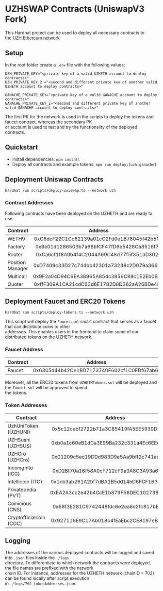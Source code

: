 # UZHSWAP Contracts (UniswapV3 Fork)

This Hardhat project can be used to deploy all necessary contracts to    
the [UZH Ethereum network](http://uzheth.business.uzh.ch)

## Setup

In the root folder create a `.env` file with the following values:

```  
UZH_PRIVATE_KEY="<private key of a valid UZHETH account to deploy contracts>"  
UZH_PRIVATE_KEY_2 ="<second and different private key of another valid UZHETH account to deploy contracts>"  
```  

```  
GANACHE_PRIVATE_KEY="<private key of a valid GANACHE account to deploy contracts>"  
GANACHE_PRIVATE_KEY_2="<second and different private key of another valid GANACHE account to deploy contracts>"  
```  

The first PK for the network is used in the scripts to deploy the tokens and faucet contract, whereas the secondary PK  
or account is used to test and try the functionality of the deployed contracts.

## Quickstart

- Install dependencies: `npm install`
- Deploy all contracts and example tokens: `npm run deploy:[uzh|ganache]`


## Deployment  Uniswap Contracts

``` 
hardhat run scripts/deploy-uniswap.ts --network uzh      
```   

### Contract Addresses

Following contracts have been deployed on the UZHETH and are ready to use.

| Contract        | Address     |      
| ------------- |:-------------:|      
| WETH9         | 0xC6dcF22C1Cc62139a01cC2Fd0e1B78045f42b5C4    |      
| Factory       | 0x9e01d1286503b7a68bfCF47fD6e5428Ca8516f76    |       
| Router        | 0xCa6cf1f8A0b4f4C2044A69C48d77f5f351dD3029    |       
| Position Manager   | 0xD7409c33D27c744bb42301a73238c2D079a36649 |       
| Multicall   | 0x9F2a04D94C6EA38965A854c3859C88c1E2Eb0BA0 |       
| Quoter   | 0xffF309A1CA21cdC63d6E1782D8D362aA26BDe480 |    

## Deployment Faucet and ERC20 Tokens

```
hardhat run scripts/deploy-tokens.ts --network uzh      
```   

This script will deploy the `Faucet.sol` smart contract that serves as a faucet that can distribute coins to other  
addresses. This enables users in the frontend to claim some of our distributed tokens on the UZHETH network.

### Faucet Address

| Contract        | Address     |      
| ------------- |:-------------:|     
| Faucet:   | 0x6305d44b42Ce1BD7173740F602cf1C0FDf67ab6f |   

Moreover, all the ERC20 tokens from `UZHETHTokens.sol` will be deployed and the `Faucet.sol` will be approved to spend  
the tokens.

### Token Addresses

| Contract        | Address     |      
| ------------- |:-------------:|     
| UzhUniToken (UZHUNI):  | 0x5c12cebf2722b71a3C85419fA5EE5939D5b06da7 |    
| UZHSushi (UZHSUS) | 0xb0a1c60eB1dCa3E99Ba232c331a4Ec6EEd31410A |    
| UZHCro (UZHCro) | 0x01209c5ec19DDd983D9e5Aa9bff2c741acB58A0D |    
| Incoingnito (ICG)| 0xD2Bf70a16f58A0cF712cF9a3A8C3A93a6cdf966e |    
| Intellicoin (ITC)| 0x1eb3ab261A2bf7dBA1B5dd14bD6FCF163786DaA2 |    
| Privatepedia (PVT) | 0xEA2A3cc2e42b4CcE1b879F58DEC102738F102065 |     
| Coinicious (CNS) |  0x68f3E281C9742448fdc6e2ea6e2fc817bEA47253 |    
| Cryptofficialcoin (COC) | 0x927116E9C17Ab018b4fEaEbc2CE8197eB61ea50A

## Logging

The addresses of the various deployed contracts will be logged and saved into `.json` files inside the `./logs`  
directory. To differentiate to which network the contracts were deployed, the file names are prefixed with the network  
chain ID. For instance, addresses for the UZHETH network (chainID = 702) can be found locally after script execution  
in `./logs/702_tokenAddresses.json`.  
  
